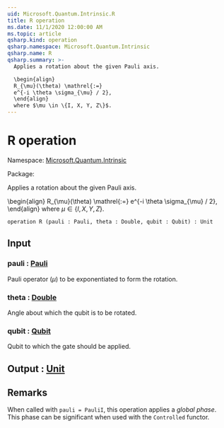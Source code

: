 ```yaml
---
uid: Microsoft.Quantum.Intrinsic.R
title: R operation
ms.date: 11/1/2020 12:00:00 AM
ms.topic: article
qsharp.kind: operation
qsharp.namespace: Microsoft.Quantum.Intrinsic
qsharp.name: R
qsharp.summary: >-
  Applies a rotation about the given Pauli axis.

  \begin{align}
  R_{\mu}(\theta) \mathrel{:=}
  e^{-i \theta \sigma_{\mu} / 2},
  \end{align}
  where $\mu \in \{I, X, Y, Z\}$.
---
```


# R operation

Namespace: [Microsoft.Quantum.Intrinsic](xref:Microsoft.Quantum.Intrinsic)

Package: [](https://nuget.org/packages/)


Applies a rotation about the given Pauli axis.\begin{align}R_{\mu}(\theta) \mathrel{:=}e^{-i \theta \sigma_{\mu} / 2},\end{align}where $\mu \in \{I, X, Y, Z\}$.

```qsharp
operation R (pauli : Pauli, theta : Double, qubit : Qubit) : Unit
```


## Input

### pauli : [Pauli](xref:microsoft.quantum.lang-ref.pauli)

Pauli operator ($\mu$) to be exponentiated to form the rotation.


### theta : [Double](xref:microsoft.quantum.lang-ref.double)

Angle about which the qubit is to be rotated.


### qubit : [Qubit](xref:microsoft.quantum.lang-ref.qubit)

Qubit to which the gate should be applied.



## Output : [Unit](xref:microsoft.quantum.lang-ref.unit)



## Remarks

When called with `pauli = PauliI`, this operation appliesa *global phase*. This phase can be significantwhen used with the `Controlled` functor.
